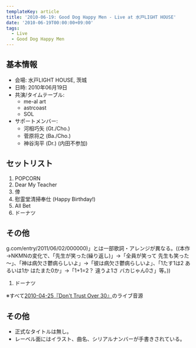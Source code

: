 ```yaml
---
templateKey: article
title: '2010-06-19: Good Dog Happy Men - Live at 水戸LIGHT HOUSE'
date: '2010-06-19T00:00:00+09:00'
tags:
  - Live
  - Good Dog Happy Men
---
```

## 基本情報

* 会場: 水戸LIGHT HOUSE, 茨城
* 日時: 2010年06月19日
* 共演/タイムテーブル:
  * me-al art
  * astrcoast
  * SOL
* サポートメンバー:
  * 河相巧矢 (Gt./Cho.)
  * 菅原将之 (Ba./Cho.)
  * 神谷洵平 (Dr.) (内田不参加)

## セットリスト

1. POPCORN
1. Dear My Teacher
1. 倖
1. 慰霊堂清掃奉仕 (Happy Birthday!)
1. All Bet
1. ドーナツ

## その他

g.com/entry/2011/06/02/000000)」とは一部歌詞・アレンジが異なる。((本作→NKMNの変化で、「先生が笑った(繰り返し)」→「全員が笑って 先生も笑った～」、「神は病欠さ鬱病らしいよ」→「彼は病欠さ鬱病らしいよ」、「1たす1は2 あるいは1か はたまた0か」→「1+1=2？ 違うよ1さ バカじゃん0さ」等。))
1. ドーナツ

※すべて[2010-04-25『Don't Trust Over 30』](http://monden-info.hatenablog.com/entry/2010/04/25/000000)のライブ音源

## その他

* 正式なタイトルは無し。
* レーベル面にはイラスト、曲名、シリアルナンバーが手書きされている。
